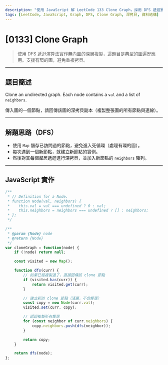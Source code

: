 ```yaml
---
description: "使用 JavaScript 解 LeetCode 133 Clone Graph，採用 DFS 遞迴實作圖的深拷貝，含完整程式碼與解說"
tags: [LeetCode, JavaScript, Graph, DFS, Clone Graph, 深拷貝, 資料結構]
---
```


# [0133] Clone Graph

> 使用 DFS 遞迴演算法實作無向圖的深層複製，這題目是典型的圖遍歷應用。支援有環的圖，避免重複拷貝。

---

## 題目簡述

Clone an undirected graph. Each node contains a `val` and a list of `neighbors`.

傳入圖的一個節點，請回傳該圖的深拷貝副本（複製整張圖的所有節點與連線）。

---

## 解題思路（DFS）

- 使用 `Map` 儲存已訪問過的節點，避免進入死循環（處理有環的圖）。
- 每次遇到一個新節點，就建立新節點的實例。
- 然後對其每個鄰居遞迴進行深拷貝，並加入新節點的 `neighbors` 陣列。

---

## JavaScript 實作

```javascript
/**
 * // Definition for a Node.
 * function Node(val, neighbors) {
 *    this.val = val === undefined ? 0 : val;
 *    this.neighbors = neighbors === undefined ? [] : neighbors;
 * };
 */

/**
 * @param {Node} node
 * @return {Node}
 */
var cloneGraph = function(node) {
    if (!node) return null;

    const visited = new Map();

    function dfs(curr) {
        // 如果已經複製過了，直接回傳該 clone 節點
        if (visited.has(curr)) {
            return visited.get(curr);
        }

        // 建立新的 clone 節點（淺層，不含鄰居）
        const copy = new Node(curr.val);
        visited.set(curr, copy);

        // 遞迴複製所有鄰居
        for (const neighbor of curr.neighbors) {
            copy.neighbors.push(dfs(neighbor));
        }

        return copy;
    }

    return dfs(node);
};

